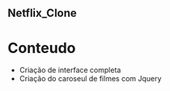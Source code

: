 ## Netflix_Clone

# Conteudo
- Criação de interface completa
- Criação do caroseul de filmes com Jquery
